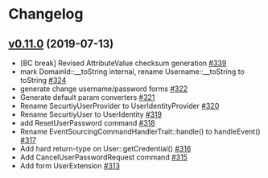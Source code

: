 # Changelog

## [v0.11.0](https://github.com/msgphp/user-eav/tree/v0.11.0) (2019-07-13)

- \[BC break\] Revised AttributeValue checksum generation [\#339](https://github.com/msgphp/msgphp/pull/339)
- mark DomainId::\_\_toString internal, rename Username::\_\_toString to toString [\#324](https://github.com/msgphp/msgphp/pull/324)
- generate change username/password forms [\#322](https://github.com/msgphp/msgphp/pull/322)
- Generate default param converters [\#321](https://github.com/msgphp/msgphp/pull/321)
- Rename SecurtiyUserProvider to UserIdentityProvider [\#320](https://github.com/msgphp/msgphp/pull/320)
- Rename SecurtiyUser to UserIdentity [\#319](https://github.com/msgphp/msgphp/pull/319)
- add ResetUserPassword command [\#318](https://github.com/msgphp/msgphp/pull/318)
- Rename EventSourcingCommandHandlerTrait::handle\(\) to handleEvent\(\) [\#317](https://github.com/msgphp/msgphp/pull/317)
- Add hard return-type on User::getCredential\(\) [\#316](https://github.com/msgphp/msgphp/pull/316)
- Add CancelUserPasswordRequest command [\#315](https://github.com/msgphp/msgphp/pull/315)
- Add form UserExtension [\#313](https://github.com/msgphp/msgphp/pull/313)
